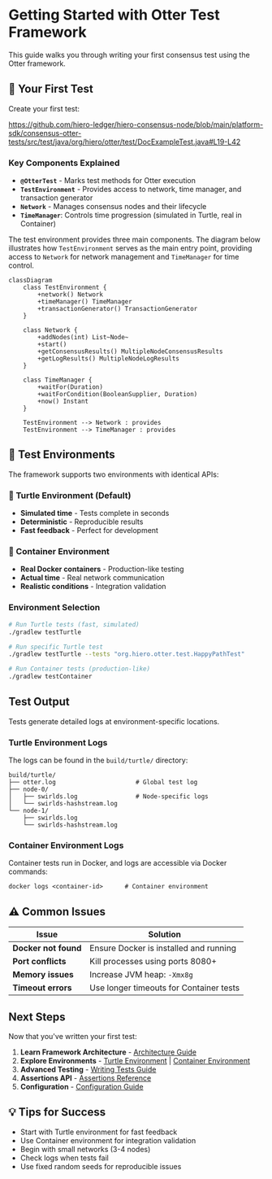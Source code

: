 # Getting Started with Otter Test Framework

This guide walks you through writing your first consensus test using the Otter framework.

## 🧪 Your First Test

Create your first test:

https://github.com/hiero-ledger/hiero-consensus-node/blob/main/platform-sdk/consensus-otter-tests/src/test/java/org/hiero/otter/test/DocExampleTest.java#L19-L42

### Key Components Explained

- **`@OtterTest`** - Marks test methods for Otter execution
- **`TestEnvironment`** - Provides access to network, time manager, and transaction generator
- **`Network`** - Manages consensus nodes and their lifecycle
- **`TimeManager`**: Controls time progression (simulated in Turtle, real in Container)

The test environment provides three main components. The diagram below illustrates how `TestEnvironment` serves as the main entry point, providing access to `Network` for network management and `TimeManager` for time control.

```mermaid
classDiagram
    class TestEnvironment {
        +network() Network
        +timeManager() TimeManager
        +transactionGenerator() TransactionGenerator
    }

    class Network {
        +addNodes(int) List~Node~
        +start()
        +getConsensusResults() MultipleNodeConsensusResults
        +getLogResults() MultipleNodeLogResults
    }

    class TimeManager {
        +waitFor(Duration)
        +waitForCondition(BooleanSupplier, Duration)
        +now() Instant
    }

    TestEnvironment --> Network : provides
    TestEnvironment --> TimeManager : provides
```

## 🎯 Test Environments

The framework supports two environments with identical APIs:

### 🐢 Turtle Environment (Default)

- **Simulated time** - Tests complete in seconds
- **Deterministic** - Reproducible results
- **Fast feedback** - Perfect for development

### 🐳 Container Environment

- **Real Docker containers** - Production-like testing
- **Actual time** - Real network communication
- **Realistic conditions** - Integration validation

### Environment Selection

```bash
# Run Turtle tests (fast, simulated)
./gradlew testTurtle

# Run specific Turtle test
./gradlew testTurtle --tests "org.hiero.otter.test.HappyPathTest"

# Run Container tests (production-like)
./gradlew testContainer
```

## Test Output

Tests generate detailed logs at environment-specific locations.

### Turtle Environment Logs

The logs can be found in the `build/turtle/` directory:

```
build/turtle/
├── otter.log                      # Global test log
├── node-0/
│   ├── swirlds.log                # Node-specific logs
│   └── swirlds-hashstream.log
└── node-1/
    ├── swirlds.log
    └── swirlds-hashstream.log
```

### Container Environment Logs

Container tests run in Docker, and logs are accessible via Docker commands:

```
docker logs <container-id>      # Container environment
```

## ⚠️ Common Issues

|        Issue         |                Solution                 |
|----------------------|-----------------------------------------|
| **Docker not found** | Ensure Docker is installed and running  |
| **Port conflicts**   | Kill processes using ports 8080+        |
| **Memory issues**    | Increase JVM heap: `-Xmx8g`             |
| **Timeout errors**   | Use longer timeouts for Container tests |

## Next Steps

Now that you've written your first test:

1. **Learn Framework Architecture** - [Architecture Guide](architecture.md)
2. **Explore Environments** - [Turtle Environment](turtle-environment.md) | [Container Environment](container-environment.md)
3. **Advanced Testing** - [Writing Tests Guide](writing-tests.md)
4. **Assertions API** - [Assertions Reference](assertions-api.md)
5. **Configuration** - [Configuration Guide](configuration.md)

## 💡 Tips for Success

- Start with Turtle environment for fast feedback
- Use Container environment for integration validation
- Begin with small networks (3-4 nodes)
- Check logs when tests fail
- Use fixed random seeds for reproducible issues
